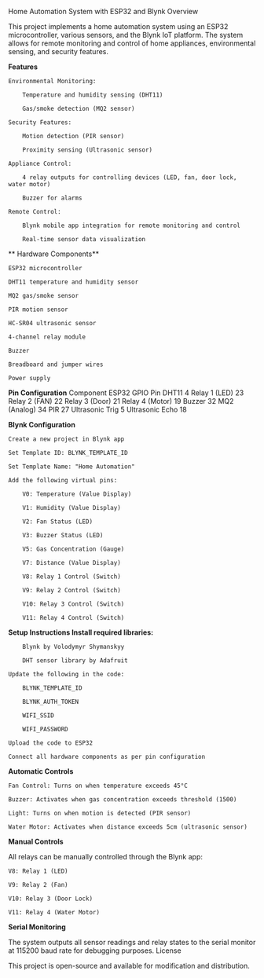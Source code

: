 Home Automation System with ESP32 and Blynk
Overview

This project implements a home automation system using an ESP32 microcontroller, various sensors, and the Blynk IoT platform. The system allows for remote monitoring and control of home appliances, environmental sensing, and security features.

**Features**

    Environmental Monitoring:

        Temperature and humidity sensing (DHT11)

        Gas/smoke detection (MQ2 sensor)

    Security Features:

        Motion detection (PIR sensor)

        Proximity sensing (Ultrasonic sensor)

    Appliance Control:

        4 relay outputs for controlling devices (LED, fan, door lock, water motor)

        Buzzer for alarms

    Remote Control:

        Blynk mobile app integration for remote monitoring and control

        Real-time sensor data visualization
        
 ** Hardware Components**

    ESP32 microcontroller

    DHT11 temperature and humidity sensor

    MQ2 gas/smoke sensor

    PIR motion sensor

    HC-SR04 ultrasonic sensor

    4-channel relay module

    Buzzer

    Breadboard and jumper wires

    Power supply

**Pin Configuration**
    Component	ESP32 GPIO Pin
    DHT11	4
    Relay 1 (LED)	23
    Relay 2 (FAN)	22
    Relay 3 (Door)	21
    Relay 4 (Motor)	19
    Buzzer	32
    MQ2 (Analog)	34
    PIR	27
    Ultrasonic Trig	5
    Ultrasonic Echo	18

**Blynk Configuration**

    Create a new project in Blynk app

    Set Template ID: BLYNK_TEMPLATE_ID

    Set Template Name: "Home Automation"

    Add the following virtual pins:

        V0: Temperature (Value Display)

        V1: Humidity (Value Display)

        V2: Fan Status (LED)

        V3: Buzzer Status (LED)

        V5: Gas Concentration (Gauge)

        V7: Distance (Value Display)

        V8: Relay 1 Control (Switch)

        V9: Relay 2 Control (Switch)

        V10: Relay 3 Control (Switch)

        V11: Relay 4 Control (Switch)

**Setup Instructions
    Install required libraries:**

        Blynk by Volodymyr Shymanskyy

        DHT sensor library by Adafruit

    Update the following in the code:

        BLYNK_TEMPLATE_ID

        BLYNK_AUTH_TOKEN

        WIFI_SSID

        WIFI_PASSWORD

    Upload the code to ESP32

    Connect all hardware components as per pin configuration

**Automatic Controls**

    Fan Control: Turns on when temperature exceeds 45°C

    Buzzer: Activates when gas concentration exceeds threshold (1500)

    Light: Turns on when motion is detected (PIR sensor)

    Water Motor: Activates when distance exceeds 5cm (ultrasonic sensor)

**Manual Controls**

All relays can be manually controlled through the Blynk app:

    V8: Relay 1 (LED)

    V9: Relay 2 (Fan)
    
    V10: Relay 3 (Door Lock)

    V11: Relay 4 (Water Motor)

**Serial Monitoring**

The system outputs all sensor readings and relay states to the serial monitor at 115200 baud rate for debugging purposes.
License

This project is open-source and available for modification and distribution.
